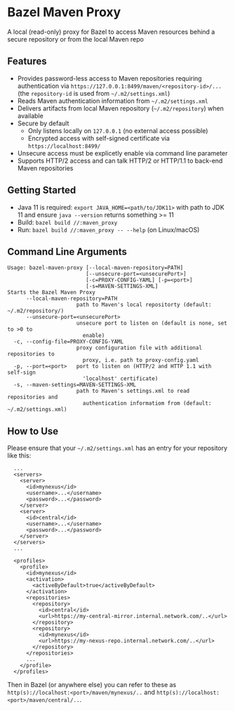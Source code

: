 # Bazel Maven Proxy
A local (read-only) proxy for Bazel to access Maven resources behind a secure repository or from the local Maven repo

## Features
* Provides password-less access to Maven repositories requiring authentication via `https://127.0.0.1:8499/maven/<repository-id>/...` (the `repository-id` is used from `~/.m2/settings.xml`)
* Reads Maven authentication information from `~/.m2/settings.xml`
* Delivers artifacts from local Maven repository (`~/.m2/repository`) when available
* Secure by default
    * Only listens locally on `127.0.0.1` (no external access possible)
    * Encrypted access with self-signed certificate via `https://localhost:8499/`
* Unsecure access must be explicetly enable via command line parameter
* Supports HTTP/2 access and can talk HTTP/2 or HTTP/1.1 to back-end Maven repositories

## Getting Started

* Java 11 is required: `export JAVA_HOME=<path/to/JDK11>` with path to JDK 11 and ensure `java --version` returns something  >= 11
* Build: `bazel build //:maven_proxy`
* Run: `bazel build //:maven_proxy -- --help`  (on Linux/macOS)

## Command Line Arguments

```
Usage: bazel-maven-proxy [--local-maven-repository=PATH]
                         [--unsecure-port=<unsecurePort>]
                         [-c=PROXY-CONFIG-YAML] [-p=<port>]
                         [-s=MAVEN-SETTINGS-XML]
Starts the Bazel Maven Proxy
      --local-maven-repository=PATH
                      path to Maven's local repositorty (default: ~/.m2/repository/)
      --unsecure-port=<unsecurePort>
                      unsecure port to listen on (default is none, set to >0 to
                        enable)
  -c, --config-file=PROXY-CONFIG-YAML
                      proxy configuration file with additional repositories to
                        proxy, i.e. path to proxy-config.yaml
  -p, --port=<port>   port to listen on (HTTP/2 and HTTP 1.1 with self-sign
                        'localhost' certificate)
  -s, --maven-settings=MAVEN-SETTINGS-XML
                      path to Maven's settings.xml to read repositories and
                        authentication informatiom from (default: ~/.m2/settings.xml)
```

## How to Use

Please ensure that your `~/.m2/settings.xml` has an entry for your repository like this:
```
  ...
  <servers>
    <server>
      <id>mynexus</id>
      <username>...</username>
      <password>...</password>
    </server>
    <server>
      <id>central</id>
      <username>...</username>
      <password>...</password>
    </server>
  </servers>
  ...

  <profiles>
    <profile>
      <id>mynexus</id>
      <activation>
        <activeByDefault>true</activeByDefault>
      </activation>
      <repositories>
        <repository>
          <id>central</id>
          <url>https://my-central-mirror.internal.network.com/..</url>
        </repository>
        <repository>
          <id>mynexus</id>
          <url>https://my-nexus-repo.internal.network.com/..</url>
        </repository>
      </repositories>
      ...
    </profile>
  </profiles>
```

Then in Bazel (or anywhere else) you can refer to these as `http(s)://localhost:<port>/maven/mynexus/..` and `http(s)://localhost:<port>/maven/central/..`.
